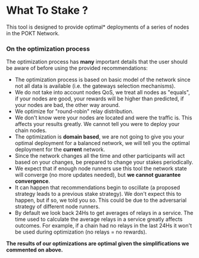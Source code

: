 # What To Stake ?

This tool is designed to provide optimal* deployments of a series of nodes in the POKT Network.

### On the optimization process

The optimization process has **many** important details that the user should be aware of before using the provided recommendations:

- The optimization process is based on basic model of the network since not all data is available (i.e. the gateways selection mechanisms).
- We do not take into account nodes QoS, we treat all nodes as "equals", if your nodes are good, your rewards will be higher than predicted, if your nodes are bad, the other way around.
- We optimize for "round-robin" relay distribution.
- We don't know were your nodes are located and were the traffic is. This affects your results greatly. We cannot tell you were to deploy your chain nodes.
- The optimization is **domain based**, we are not going to give you your optimal deployment for a balanced network, we will tell you the optimal deployment for the **current** network.
- Since the network changes all the time and other participants will act based on your changes, be prepared to change your stakes periodically.
- We expect that if enough node runners use this tool the network state will converge (no more updates needed), but **we cannot guarantee convergence**.
- It can happen that recommendations begin to oscillate (a proposed strategy leads to a previous stake strategy). We don't expect this to happen, but if so, we told you so. This could be due to the adversarial strategy of different node runners.
- By default we look back 24Hs to get averages of relays in a service. The time used to calculate the average relays in a service greatly affects outcomes. For example, if a chain had no relays in the last 24Hs it won't be used during optimization (no relays = no rewards).

**The results of our optimizations are optimal given the simplifications we commented on above.** 